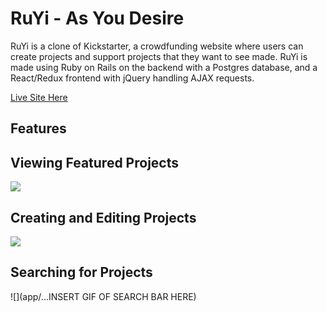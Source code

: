 # RuYi - As You Desire

RuYi is a clone of Kickstarter, a crowdfunding website where users can create projects and support projects
that they want to see made. RuYi is made using Ruby on Rails on the backend with a Postgres database,
and a React/Redux frontend with jQuery handling AJAX requests.

[Live Site Here](http://ruyi.herokuapp.com)

## Features

## Viewing Featured Projects
![](app/assets/images/ruyi.gif)
## Creating and Editing Projects
![](app/assets/images/createprojectform.gif)
## Searching for Projects
![](app/...INSERT GIF OF SEARCH BAR HERE)
